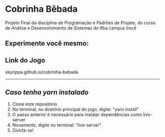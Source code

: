 # Cobrinha Bêbada
Projeto Final da disciplina de Programação e Padrões de Projeto, do curso de Análise e Desenvolvimento de Sistemas do Ifba campus Irecê

Experimente você mesmo:
---
Link do Jogo
---
skyrippa.github.io/cobrinha-bebada

---
*Caso tenha yarn instalado*
---
1. Clone este repositório
2. No terminal, no diretório principal do jogo, digite: "yarn install"
3. O passo anterior é necessário para instalar dependências como live-server
4. Novamente, digite no terminal: "live-server"
5. Divirta-se!
